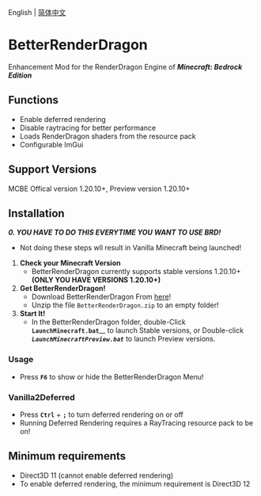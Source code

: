 English | [简体中文](README.md) 

# BetterRenderDragon
Enhancement Mod for the RenderDragon Engine of _**Minecraft: Bedrock Edition**_

## Functions
* Enable deferred rendering
* Disable raytracing for better performance
* Loads RenderDragon shaders from the resource pack
* Configurable ImGui

## Support Versions
MCBE Offical version 1.20.10+, Preview version 1.20.10+

## Installation
_**0. YOU HAVE TO DO THIS EVERYTIME YOU WANT TO USE BRD!**_
   -  Not doing these steps wll result in Vanilla Minecraft being launched!
1. **Check your Minecraft Version**
   -  BetterRenderDragon currently supports stable versions 1.20.10+
      **(ONLY YOU HAVE VERSIONS 1.20.10+)**
2. **Get BetterRenderDragon!**
   - Download BetterRenderDragon From [here](https://github.com/ddf8196/BetterRenderDragon/releases/latest)!
   - Unzip the file `BetterRenderDragon.zip` to an empty folder!
3. **Start It!**
   - In the BetterRenderDragon folder, double-Click **`LaunchMinecraft.bat`**__ to launch Stable versions, or Double-click _**`LaunchMinecraftPreview.bat`**_ to launch Preview versions.

### Usage
* Press **`F6`** to show or hide the BetterRenderDragon Menu!

### Vanilla2Deferred
* Press **`Ctrl`** + **`;`** to turn deferred rendering on or off
* Running Deferred Rendering requires a RayTracing resource pack to be on!

## Minimum requirements
* Direct3D 11 (cannot enable deferred rendering)
* To enable deferred rendering, the minimum requirement is Direct3D 12
